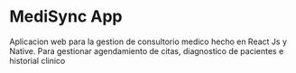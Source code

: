 # MediSync App
Aplicacion web para la gestion de consultorio medico hecho en React Js y Native. Para gestionar agendamiento de citas, diagnostico de pacientes e historial clinico
